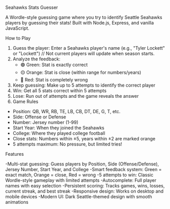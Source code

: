 Seahawks Stats Guesser

A Wordle-style guessing game where you try to identify Seattle Seahawks players by guessing their stats! Built with Node.js, Express, and vanilla JavaScript.

How to Play

1. Guess the player: Enter a Seahawks player's name (e.g., "Tyler Lockett" or "Lockett") // Not current players will update when season starts.
2. Analyze the feedback:
   - 🟢 Green: Stat is exactly correct
   - 🟡 Orange: Stat is close (within range for numbers/years)
   - 🔴 Red: Stat is completely wrong
3. Keep guessing: Make up to 5 attempts to identify the correct player
4. Win: Get all 5 stats correct within 5 attempts
5. Lose: Run out of attempts and the game reveals the answer
6. Game Rules

- Position: QB, WR, RB, TE, LB, CB, DT, DE, G, T, etc.
- Side: Offense or Defense
- Number: Jersey number (1-99)
- Start Year: When they joined the Seahawks
- College: Where they played college football
- Close stats: Numbers within ±5, years within ±2 are marked orange
- 5 attempts maximum: No pressure, but limited tries!

Features

-Multi-stat guessing: Guess players by Position, Side (Offense/Defense), Jersey Number, Start Year, and College
-Smart feedback system: Green = exact match, Orange = close, Red = wrong
-5 attempts to win: Classic Wordle-style gameplay with limited attempts
-Autocomplete: Full player names with easy selection
-Persistent scoring: Tracks games, wins, losses, current streak, and best streak
-Responsive design: Works on desktop and mobile devices
-Modern UI: Dark Seattle-themed design with smooth animations
